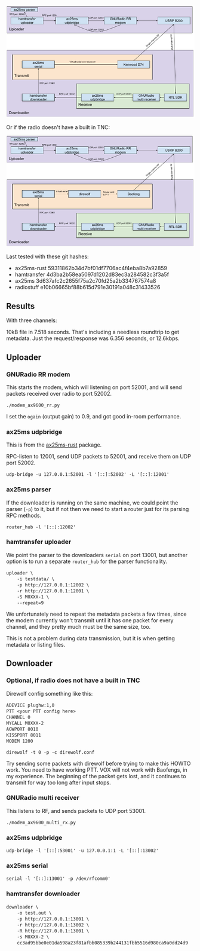 ![Multichannel overview](multichannel.png)

Or if the radio doesn't have a built in TNC:

![Direwolf overview](multichannel_direwolf.png)

Last tested with these git hashes:
* ax25ms-rust 59311862b34d7bf01df7706ac4f4eba8b7a92859
* hamtransfer 4d3ba2b58ea5097d1202d83ec3a284582c3f3a5f
* ax25ms 3d637afc2c2655f75a2c70fd25a2b334767574a8
* radiostuff e10b06665bf88b615d791e30191a048c31433526

## Results

With three channels:

10kB file in 7.518 seconds. That's including a needless roundtrip to
get metadata. Just the request/response was 6.356 seconds, or 12.6kbps.

## Uploader

### GNURadio RR modem

This starts the modem, which will listening on port 52001, and will
send packets received over radio to port 52002.

```
./modem_ax9600_rr.py
```

I set the `ogain` (output gain) to 0.9, and got good in-room
performance.

### ax25ms udpbridge

This is from the [ax25ms-rust][ax25ms-rust] package.

RPC-listen to 12001, send UDP packets to 52001, and receive them on
UDP port 52002.

```
udp-bridge -u 127.0.0.1:52001 -l '[::]:52002' -L '[::]:12001'
```

### ax25ms parser

If the downloader is running on the same machine, we could point the
parser (`-p`) to it, but if not then we need to start a router just
for its parsing RPC methods.

```
router_hub -l '[::]:12002'
```

### hamtransfer uploader

We point the parser to the downloaders `serial` on port 13001, but
another option is to run a separate `router_hub` for the parser functionality.

```
uploader \
    -i testdata/ \
	-p http://127.0.0.1:12002 \
	-r http://127.0.0.1:12001 \
	-S M0XXX-1 \
	--repeat=9
```

We unfortunately need to repeat the metadata packets a few times,
since the modem currently won't transmit until it has one packet for
every channel, and they pretty much must be the same size, too.

This is not a problem during data transmission, but it is when getting
metadata or listing files.

## Downloader

### Optional, if radio does not have a built in TNC

Direwolf config something like this:

```
ADEVICE plughw:1,0
PTT <your PTT config here>
CHANNEL 0
MYCALL M0XXX-2
AGWPORT 8010
KISSPORT 8011
MODEM 1200
```

```
direwolf -t 0 -p -c direwolf.conf
```

Try sending some packets with direwolf before trying to make this
HOWTO work. You need to have working PTT. VOX will not work with
Baofengs, in my experience. The beginning of the packet gets lost, and
it continues to transmit for way too long after input stops.

### GNURadio multi receiver

This listens to RF, and sends packets to UDP port 53001.

```
./modem_ax9600_multi_rx.py
```

### ax25ms udpbridge

```
udp-bridge -l '[::]:53001' -u 127.0.0.1:1 -L '[::]:13002'
```

### ax25ms serial

```
serial -l '[::]:13001' -p /dev/rfcomm0'
```

### hamtransfer downloader

```
downloader \
    -o test.out \
	-p http://127.0.0.1:13001 \
	-r http://127.0.0.1:13002 \
	-R http://127.0.0.1:13001 \
	-s M0XXX-2 \
	cc3ad95bbe0e01da598a23f81afbb085339b244131fbb5516d980ca9a0dd24d9
```

[ax25ms-rust]: https://github.com/ThomasHabets/ax25ms-rust
